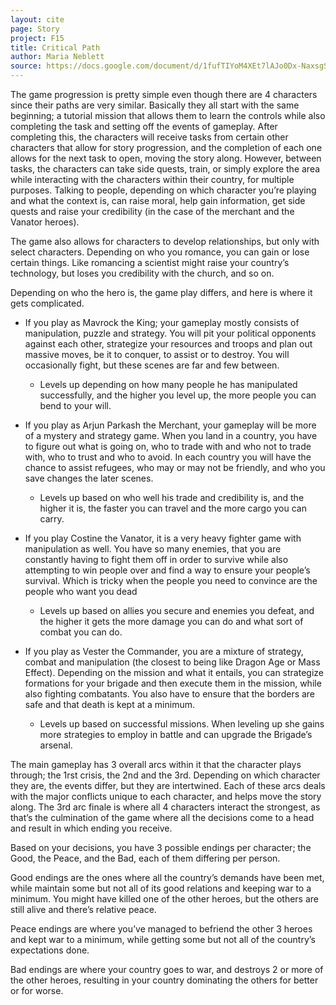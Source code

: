 ```yaml
---
layout: cite
page: Story
project: F15
title: Critical Path
author: Maria Neblett
source: https://docs.google.com/document/d/1fufTIYoM4XEt7lAJo0Dx-NaxsgS-ZYNdUuGJaNDWrlY/edit?usp=sharing
---
```

The game progression is pretty simple even though there are 4 characters since their paths are very similar. Basically they all start with the same beginning; a tutorial mission that allows them to learn the controls while also completing the task and setting off the events of gameplay. After completing this, the characters will receive tasks from certain other characters that allow for story progression, and the completion of each one allows for the next task to open, moving the story along. However, between tasks, the characters can take side quests, train, or simply explore the area while interacting with the characters within their country, for multiple purposes. Talking to people, depending on which character you’re playing and what the context is, can raise moral, help gain information, get side quests and raise your credibility (in the case of the merchant and the Vanator heroes).

The game also allows for characters to develop relationships, but only with select characters. Depending on who you romance, you can gain or lose certain things. Like romancing a scientist might raise your country’s technology, but loses you credibility with the church, and so on.

Depending on who the hero is, the game play differs, and here is where it gets complicated.

- If you play as Mavrock the King; your gameplay mostly consists of manipulation, puzzle and strategy. You will pit your political opponents against each other, strategize your resources and troops and plan out massive moves, be it to conquer, to assist or to destroy. You will occasionally fight, but these scenes are far and few between.

    - Levels up depending on how many people he has manipulated successfully, and the higher you level up, the more people you can bend to your will.

- If you play as Arjun Parkash the Merchant, your gameplay will be more of a mystery and strategy game. When you land in a country, you have to figure out what is going on, who to trade with and who not to trade with, who to trust and who to avoid. In each country you will have the chance to assist refugees, who may or may not be friendly, and who you save changes the later scenes.

    - Levels up based on who well his trade and credibility is, and the higher it is, the faster you can travel and the more cargo you can carry.

- If you play Costine the Vanator, it is a very heavy fighter game with manipulation as well. You have so many enemies, that you are constantly having to fight them off in order to survive while also attempting to win people over and find a way to ensure your people’s survival. Which is tricky when the people you need to convince are the people who want you dead

    - Levels up based on allies you secure and enemies you defeat, and the higher it gets the more damage you can do and what sort of combat you can do.

- If you play as Vester the Commander, you are a mixture of strategy, combat and manipulation (the closest to being like Dragon Age or Mass Effect). Depending on the mission and what it entails, you can strategize formations for your brigade and then execute them in the mission, while also fighting combatants. You also have to ensure that the borders are safe and that death is kept at a minimum.

    - Levels up based on successful missions. When leveling up she gains more strategies to employ in battle and can upgrade the Brigade’s arsenal.

The main gameplay has 3 overall arcs within it that the character plays through; the 1rst crisis, the 2nd and the 3rd. Depending on which character they are, the events differ, but they are intertwined. Each of these arcs deals with the major conflicts unique to each character, and helps move the story along. The 3rd arc finale is where all 4 characters interact the strongest, as that’s the culmination of the game where all the decisions come to a head and result in which ending you receive.

Based on your decisions, you have 3 possible endings per character; the Good, the Peace, and the Bad, each of them differing per person.

Good endings are the ones where all the country’s demands have been met, while maintain some but not all of its good relations and keeping war to a minimum. You might have killed one of the other heroes, but the others are still alive and there’s relative peace.

Peace endings are where you’ve managed to befriend the other 3 heroes and kept war to a minimum, while getting some but not all of the country’s expectations done.

Bad endings are where your country goes to war, and destroys 2 or more of the other heroes, resulting in your country dominating the others for better or for worse.
